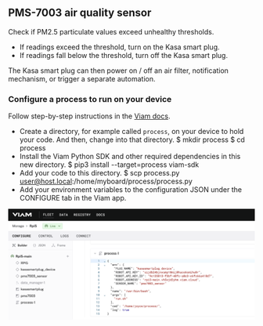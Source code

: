 ## PMS-7003 air quality sensor

Check if PM2.5 particulate values exceed unhealthy thresholds.
- If readings exceed the threshold, turn on the Kasa smart plug.
- If readings fall below the threshold, turn off the Kasa smart plug.

The Kasa smart plug can then power on / off an air filter, notification mechanism, or trigger a separate automation.

### Configure a process to run on your device

Follow step-by-step instructions in the [Viam docs](https://docs.viam.com/configure/processes/).
- Create a directory, for example called `process`, on your device to hold your code. And then, change into that directory.
    $ mkdir process
    $ cd process
- Install the Viam Python SDK and other required dependencies in this new directory.
  $ pip3 install --target=process viam-sdk
- Add your code to this directory.
  $ scp process.py user@host.local:/home/myboard/process/process.py
- Add your environment variables to the configuration JSON under the CONFIGURE tab in the Viam app.

![Configure environment variables in the Viam app](./configureScreenshot.png)
